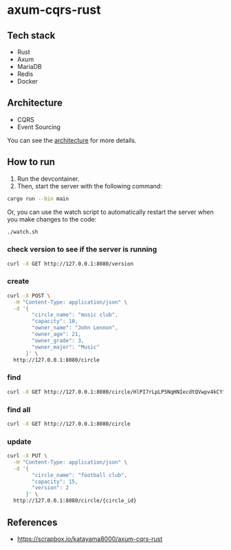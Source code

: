 # axum-cqrs-rust

## Tech stack

- Rust
- Axum
- MariaDB
- Redis
- Docker

## Architecture

- CQRS
- Event Sourcing

You can see the [architecture](./EVENT_SYSTEM_ARCHITECTURE.md) for more details.

## How to run

1. Run the devcontainer.
2. Then, start the server with the following command:

```bash
cargo run --bin main
```

Or, you can use the watch script to automatically restart the server when you make changes to the code:

```bash
./watch.sh
```

### check version to see if the server is running

```bash
curl -X GET http://127.0.0.1:8080/version
```

### create

```bash
curl -X POST \
  -H "Content-Type: application/json" \
  -d '{
        "circle_name": "music club",
        "capacity": 10,
        "owner_name": "John Lennon",
        "owner_age": 21,
        "owner_grade": 3,
        "owner_major": "Music"
      }' \
  http://127.0.0.1:8080/circle
```

### find

```bash
curl -X GET http://127.0.0.1:8080/circle/HlPI7rLpLP5NqHNIecdtQVwpv4kCYfDF2PrE
```

### find all

```bash
curl -X GET http://127.0.0.1:8080/circle
```

### update

```bash
curl -X PUT \
  -H "Content-Type: application/json" \
  -d '{
        "circle_name": "football club",
        "capacity": 15,
        "version": 2
      }' \
  http://127.0.0.1:8080/circle/{circle_id}
```

## References

- https://scrapbox.io/katayama8000/axum-cqrs-rust
